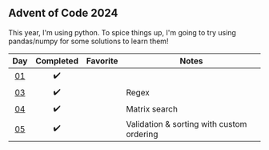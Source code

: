 ## Advent of Code 2024

This year, I'm using python. To spice things up, I'm going to try using pandas/numpy for some solutions to learn them!

|         Day         |     Completed      | Favorite | Notes                                     |
| :-----------------: | :----------------: | :------: | ----------------------------------------- |
| [01](src/day-01.py) | :heavy_check_mark: |          |                                           |
| [03](src/day-03.py) | :heavy_check_mark: |          | Regex                                     |
| [04](src/day-04.py) | :heavy_check_mark: |          | Matrix search                             |
| [05](src/day-05.py) | :heavy_check_mark: |          | Validation & sorting with custom ordering |
